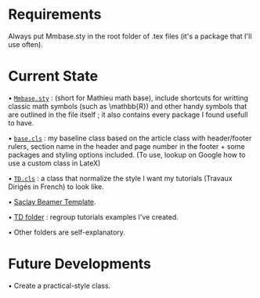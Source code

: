 # Requirements

Always put Mmbase.sty in the root folder of .tex files (it's a package that I'll use often).

# Current State

• [`Mmbase.sty`](https://github.com/Wubpooz/LateX/blob/main/Packages%26Classes/Mmbase.sty) : (short for Mathieu math base), include shortcuts for writting classic math symbols (such as \mathbb{R}) and other handy symbols that are outlined in the file itself ; it also contains every package I found usefull to have.

• [`base.cls`](https://github.com/Wubpooz/LateX/blob/main/Packages%26Classes/base.cls) : my baseline class based on the article class with header/footer rulers, section name in the header and page number in the footer + some packages and styling options included. (To use, lookup on Google how to use a custom class in LateX)

• [`TD.cls`](https://github.com/Wubpooz/LateX/blob/main/Packages%26Classes/TDs.cls) : a class that normalize the style I want my tutorials (Travaux Dirigés in French) to look like.

• [Saclay Beamer Template](https://github.com/Wubpooz/LateX/tree/main/Packages%26Classes/Beamer_Saclay).

• [TD folder](https://github.com/Wubpooz/LateX/tree/main/TDs) : regroup tutorials examples I've created.

• Other folders are self-explanatory.


# Future Developments

• Create a practical-style class.



